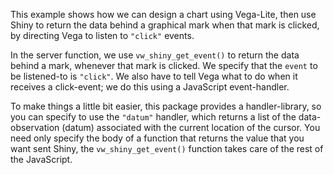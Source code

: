 This example shows how we can design a chart using Vega-Lite, then use Shiny to return the data behind a graphical mark when that mark is clicked, by directing Vega to listen to `"click"` events.

In the server function, we use `vw_shiny_get_event()` to return the data behind a mark, whenever that mark is clicked. We specify that the `event` to be listened-to is `"click"`. We also have to tell Vega what to do when it receives a click-event; we do this using a JavaScript event-handler.

To make things a little bit easier, this package provides a handler-library, so you can specify to use the `"datum"` handler, which returns a list of the data-observation (datum) associated with the current location of the cursor. You need only specify the body of a function that returns the value that you want sent Shiny, the `vw_shiny_get_event()` function takes care of the rest of the JavaScript.  



